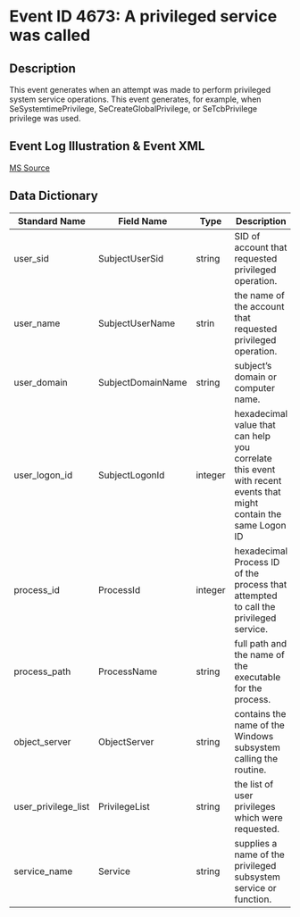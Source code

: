 # Event ID 4673: A privileged service was called

## Description

This event generates when an attempt was made to perform privileged system service operations. This event generates, for example, when SeSystemtimePrivilege, SeCreateGlobalPrivilege, or SeTcbPrivilege privilege was used.

## Event Log Illustration & Event XML

[MS Source](https://github.com/MicrosoftDocs/windows-itpro-docs/blob/master/windows/security/threat-protection/auditing/event-4673.md)

## Data Dictionary

|Standard Name|Field Name|Type|Description|Sample Value|
|----------------|----------------|----------------|----------------|----------------|
|user_sid|SubjectUserSid|string|SID of account that requested privileged operation.|ORG\UserA|
|user_name|SubjectUserName|strin|the name of the account that requested privileged operation.|UserA|
|user_domain|SubjectDomainName|string|subject’s domain or computer name.|ORG|
|user_logon_id|SubjectLogonId|integer|hexadecimal value that can help you correlate this event with recent events that might contain the same Logon ID|0x432344|
|process_id|ProcessId|integer|hexadecimal Process ID of the process that attempted to call the privileged service.|0x1f0|
|process_path|ProcessName|string|full path and the name of the executable for the process.|C:\Windows\System32\lsass.exe|
|object_server|ObjectServer|string|contains the name of the Windows subsystem calling the routine.|NT Local Security Authority / Authentication Service|
|user_privilege_list|PrivilegeList|string|the list of user privileges which were requested.|SeCreateGlobalPrivilege|
|service_name|Service|string|supplies a name of the privileged subsystem service or function.|LsaRegisterLogonProcess()|